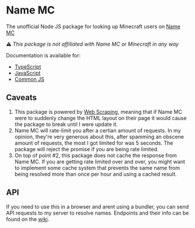 # Name MC
The unofficial Node JS package for looking up Minecraft users on [Name MC](https://namemc.com/)

⚠ *This package is not affiliated with Name MC or Minecraft in any way*

Documentation is available for:
* [TypeScript](https://github.com/JoshMerlino/namemc/blob/master/docs/typescript.md)
* [JavaScript](https://github.com/JoshMerlino/namemc/blob/master/docs/javascript.md)
* [Common JS](https://github.com/JoshMerlino/namemc/blob/master/docs/common-js.md)

## Caveats
1. This package is powered by [Web Scraping](https://en.wikipedia.org/wiki/Web_scraping), meaning that if Name MC were to suddenly change the HTML layout on their page it would cause the package to break until I were update it.
2. Name MC will rate-limit you after a certian amount of requests. In my opinion, they're very generous about this, after spamming an obscene amount of requests, the most I got limited for was 5 seconds. The package will reject the promise if you are being rate limited.
3. On top of point #2, this package does not cache the response from Name MC. If you are getting rate limited over and over, you might want to implement some cache system that prevents the same name from being resolved more than once per hour and using a cached result.

## API
If you need to use this in a browser and arent using a bundler, you can send API requests to my server to resolve names.
Endpoints and their info can be found on the [wiki](https://github.com/JoshMerlino/namemc/wiki).
